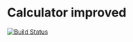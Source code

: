 # Calculator improved
[![Build Status](https://app.travis-ci.com/minjijeongg/calc2.svg?branch=main)](https://app.travis-ci.com/github/minjijeongg/calc2)

